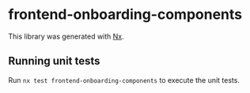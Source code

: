 # frontend-onboarding-components

This library was generated with [Nx](https://nx.dev).

## Running unit tests

Run `nx test frontend-onboarding-components` to execute the unit tests.
